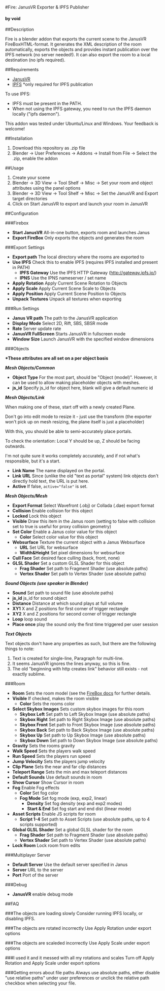 #Fire: JanusVR Exporter & IPFS Publisher
#### by void

##Description

Fire is a blender addon that exports the current scene to the JanusVR FireBoxHTML-format.
It generates the XML description of the room automatically, exports the objects and provides instant publication over the IPFS network (no server needed!).  It can also export the room to a local destination (no ipfs required).

##Requirements

- [JanusVR](http://www.janusvr.com/)
- [IPFS](http://ipfs.io/docs/install/) *only required for IPFS publication

To use IPFS:
- IPFS must be present in the PATH.
- When not using the IPFS gateway, you need to run the IPFS daemon locally ("ipfs daemon").


This addon was tested under Ubuntu/Linux and Windows. Your feedback is welcome!

##Installation

1. Download this repository as .zip file
2. Blender -> User Preferences -> Addons -> Install from File -> Select the .zip, enable the addon

##Usage

1. Create your scene
2. Blender -> 3D View -> Tool Shelf -> Misc -> Set your room and object attributes using the panel options
3. Blender -> 3D View -> Tool Shelf -> Misc -> Set the JanusVR and Export target directories 
4. Click on Start JanusVR to export and launch your room in JanusVR

##Configuration

###Firebox

- **Start JanusVR** All-in-one button, exports room and launches Janus
- **Export FireBox** Only exports the objects and generates the room

###Export Settings

- **Export path** The local directory where the rooms are exported to
- **Use IPFS** Check this to enable IPFS (requires IPFS installed and present in PATH)
  - **IPFS Gateway** Use the IPFS HTTP Gateway (http://gateway.ipfs.io/)
  - **IPNS** Use the IPNS nameserver / set name
- **Apply Rotation** Apply Current Scene Rotation to Objects
- **Apply Scale** Apply Current Scene Scale to Objects
- **Apply Position** Apply Current Scene Position to Objects
- **Unpack Textures** Unpack all textures when exporting

###Run Settings

- **Janus VR path** The path to the JanusVR application
- **Display Mode** Select 2D, Rift, SBS, SBSR mode
- **Rate** Server update rate
- **JanusVR FullScreen** Starts JanusVR in fullscreen mode
- **Window Size** Launch JanusVR with the specified window dimensions

###Objects

__*These attributes are all set on a per object basis__

_**Mesh Objects/Common**_

- **Object Type** For the most part, should be "Object (model)". However, it can be used to allow making placeholder objects with meshes.
- **js\_id** Specify js\_id for object here, blank will give a default numeric id

_**Mesh Objects/Link**_

When making one of these, start off with a newly created Plane.

Don't go into edit mode to resize it - just use the transform
 (the exporter won't pick up on mesh resizing, the plane itself is just a placeholder)

With this, you should be able to semi-accurately place portals.

To check the orientation:
Local Y should be up, Z should be facing outwards.

I'm not quite sure it works completely accurately, and if not what's responsible, but it's a start.

- **Link Name** The name displayed on the portal.
- **Link URL** Since (unlike the old "text as portal" system) link objects don't directly hold text, the URL is put here.
- **Active** If false, ``active="false"`` is set.

_**Mesh Objects/Mesh**_

- **Export Format** Select Wavefront (.obj) or Collada (.dae) export format
- **Collision** Enable collision for this object
- **Locked** Lock this object
- **Visible** Draw this item in the Janus room (setting to false with collision set to true is useful for proxy collision geometry)
- **Set Color** Enable a Janus color value for this object
  - **Color** Select color value for this object
- **Websurface** Texture the current object with a Janus Websurface
  - **URL** Set URL for websurface
  - **Width&Height** Set pixel dimensions for websurface
- **Cull Face** Set desired face culling (back, front, none)
- **GLSL Shader** Set a custom GLSL Shader for this object
  - **Frag Shader** Set path to Fragment Shader (use absolute paths)
  - **Vertex Shader** Set path to Vertex Shader (use absolute paths)

_**Sound Objects (use speaker in Blender)**_

- **Sound** Set path to sound file (use absolute paths)
- **js\_id** js\_id for sound object
- **Distance** Distance at which sound plays at full volume
- **XY1** X and Z positions for first corner of trigger rectangle
- **XY2** X and Z positions for second corner of trigger rectangle
- **Loop** loop sound
- **Place once** play the sound only the first time triggered per user session

_**Text Objects**_

Text objects don't have any properties as such, but there are the following things to note:

1. Text is created for single-line, Paragraph for multi-line.
2. It seems JanusVR ignores the lines anyway, so this is fine.
3. The old "beginning with http creates link" behavior still exists - not exactly sublime.

###Room

- **Room** Sets the room model (see the [FireBox docs](http://www.dgp.toronto.edu/~mccrae/projects/firebox/notes.html) for further details.
- **Visible** If checked, makes the room visible
  - **Color** Sets the rooms color
- **Select Skybox Images** Sets custom skybox images for this room
  - **Skybox Left** Set path to Left Skybox Image (use absolute paths)
  - **Skybox Right** Set path to Right Skybox Image (use absolute paths)
  - **Skybox Front** Set path to Front Skybox Image (use absolute paths)
  - **Skybox Back** Set path to Back Skybox Image (use absolute paths)
  - **Skybox Up** Set path to Up Skybox Image (use absolute paths)
  - **Skybox Down** Set path to Down Skybox Image (use absolute paths)
- **Gravity** Sets the rooms gravity
- **Walk Speed** Sets the players walk speed
- **Run Speed** Sets the players run speed
- **Jump Velocity** Sets the players jump velocity
- **Clip Plane** Sets the near and far clip distances
- **Teleport Range** Sets the min and max teleport distances
- **Default Sounds** Use default sounds in room
- **Show Cursor** Show Cursor in room
- **Fog** Enable Fog effects
  - **Color** Set fog color
  - **Fog Mode** Set fog mode (exp, exp2, linear)
    - **Density** Set fog density (exp and exp2 modes)
    - **Start & End** Set fog start and end dist (linear mode)
- **Asset Scripts** Enable JS scripts for room
  - **Script 1-4** Set path to Asset Scripts (use absolute paths, up to 4 scripts supported)
- **Global GLSL Shader** Set a global GLSL shader for the room
  - **Frag Shader** Set path to Fragment Shader (use absolute paths)
  - **Vertex Shader** Set path to Vertex Shader (use absolute paths)
- **Lock Room** Lock room from edits
 
###Multiplayer Server
- **Default Server** Use the default server specified in Janus
- **Server** URL to the server
- **Port** Port of the server

###Debug
- **JanusVR** enable debug mode

##FAQ

###The objects are loading slowly
Consider running IPFS locally, or disabling IPFS.

###The objects are rotated incorrectly
Use Apply Rotation under export options

###The objects are scaleded incorrectly
Use Apply Scale under export options

###I used it and it messed with all my rotations and scales
Turn off Apply Rotation and Apply Scale under export options

###Getting errors about file paths
Always use absolute paths, either disable "use relative paths" under user preferences or unclick the relative path checkbox when selecting your file.
